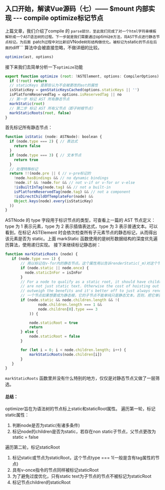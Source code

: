 ## 入口开始，解读Vue源码（七）—— $mount 内部实现 --- compile optimize标记节点

上篇文章，我们介绍了compile 的 ```parse部分，至此我们完成了对一个html字符串模板解析成一个AST语法树的过程。下一步就是我们需要通过```optimize```方法，将AST节点进行静态节点标记。为后面 ```patch``` 过程中对比新旧 ```VNode``` 树形结构做优化。被标记为 ```static``` 的节点在后面的 ```diff``` 算法中会被直接忽略，不做详细的比较。
```js
optimize(ast, options)
```
接下来我们去简单分析一下```optimize```功能
```js
export function optimize (root: ?ASTElement, options: CompilerOptions) {
  if (!root) return
  // staticKeys 是那些认为不会被更改的ast的属性
  isStaticKey = genStaticKeysCached(options.staticKeys || '')
  isPlatformReservedTag = options.isReservedTag || no
  // 第一步 标记 AST 所有静态节点
  markStatic(root)
  // 第二步 标记 AST 所有父节点（即子树根节点）
  markStaticRoots(root, false)
}
```

首先标记所有静态节点：
```js
function isStatic (node: ASTNode): boolean {
  if (node.type === 2) { // 表达式
    return false
  }
  if (node.type === 3) { // 文本节点
    return true
  }
  // 处理特殊标记
  return !!(node.pre || ( // v-pre标记的
    !node.hasBindings && // no dynamic bindings
    !node.if && !node.for && // not v-if or v-for or v-else
    !isBuiltInTag(node.tag) && // not a built-in
    isPlatformReservedTag(node.tag) && // not a component
    !isDirectChildOfTemplateFor(node) &&
    Object.keys(node).every(isStaticKey)
  ))
}
```

ASTNode 的 type 字段用于标识节点的类型，可查看上一篇的 AST 节点定义：type 为 1 表示元素，type 为 2 表示插值表达式，type 为 3 表示普通文本。可以看到，在标记 ASTElement 时会依次检查所有子元素节点的静态标记，从而得出该元素是否为 static。上面 markStatic 函数使用的是树形数据结构的深度优先遍历算法，使用递归实现。
接下来继续标记静态树：
```js
function markStaticRoots (node) {
   if (node.type === 1) {
       // 用以标记在v-for内的静态节点。这个属性用以告诉renderStatic(_m)对这个节点生成新的key，避免patch error
       if (node.static || node.once) {
         node.staticInFor = isInFor
       }
       // For a node to qualify as a static root, it should have children that
       // are not just static text. Otherwise the cost of hoisting out will
       // outweigh the benefits and it's better off to just always render it fresh.
       // 一个节点如果想要成为静态根，它的子节点不能单纯只是静态文本。否则，把它单独提取出来还不如重渲染时总是更新它性能高。
       if (node.static && node.children.length && !(
               node.children.length === 1 &&
               node.children[0].type === 3
           )) {

           node.staticRoot = true
           return
       } else {
           node.staticRoot = false
       }

       for (let i = 0; i < node.children.length; i++) {
           markStaticRoots(node.children[i])
       }
   }
}

```
```markStaticRoots``` 函数里并没有什么特别的地方，仅仅是对静态节点又做了一层筛选。

#### 总结：
optimizer旨在为语法树的节点标上static和staticRoot属性。
遍历第一轮，标记static属性：

1. 判断node是否为static(有诸多条件)
2. 标记node的children是否为static，若存在non static子节点，父节点更改为static = false

遍历第二轮，标记staticRoot

1. 标记static或节点为staticRoot，这个节点type === 1(一般是含有tag属性的节点)
2. 具有v-once指令的节点同样被标记staticRoot
3. 为了避免过度优化，只有static text为子节点的节点不被标记为staticRoot
4. 标记节点children的staticRoot
